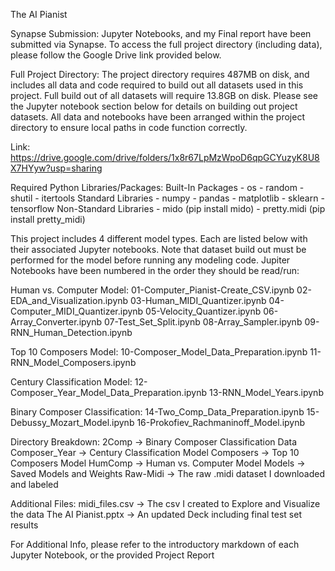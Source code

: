 The AI Pianist

Synapse Submission:
Jupyter Notebooks, and my Final report have been submitted via Synapse. To access the full project directory (including data), please follow the Google Drive link provided below.

Full Project Directory:
The project directory requires 487MB on disk, and includes all data and code required to build out all datasets used in this project. Full build out of all datasets will require 13.8GB on disk. Please see the Jupyter notebook section below for details on building out project datasets. All data and notebooks have been arranged within the project directory to ensure local paths in code function correctly.

Link: https://drive.google.com/drive/folders/1x8r67LpMzWpoD6qpGCYuzyK8U8X7HYyw?usp=sharing

Required Python Libraries/Packages:
Built-In Packages
    - os
    - random
    - shutil
    - itertools
Standard Libraries
    - numpy
    - pandas
    - matplotlib
    - sklearn
    - tensorflow
Non-Standard Libraries
    - mido (pip install mido)
    - pretty.midi (pip install pretty_midi)

This project includes 4 different model types. Each are listed below with their associated Jupyter notebooks. Note that dataset build out must be performed for the model before running any modeling code. Jupiter Notebooks have been numbered in the order they should be read/run:

Human vs. Computer Model:
01-Computer_Pianist-Create_CSV.ipynb
02-EDA_and_Visualization.ipynb
03-Human_MIDI_Quantizer.ipynb
04-Computer_MIDI_Quantizer.ipynb
05-Velocity_Quantizer.ipynb
06-Array_Converter.ipynb
07-Test_Set_Split.ipynb
08-Array_Sampler.ipynb
09-RNN_Human_Detection.ipynb

Top 10 Composers Model:
10-Composer_Model_Data_Preparation.ipynb
11-RNN_Model_Composers.ipynb

Century Classification Model:
12-Composer_Year_Model_Data_Preparation.ipynb
13-RNN_Model_Years.ipynb

Binary Composer Classification:
14-Two_Comp_Data_Preparation.ipynb
15-Debussy_Mozart_Model.ipynb
16-Prokofiev_Rachmaninoff_Model.ipynb

Directory Breakdown:
2Comp -> Binary Composer Classification Data
Composer_Year -> Century Classification Model
Composers -> Top 10 Composers Model
HumComp -> Human vs. Computer Model
Models -> Saved Models and Weights
Raw-Midi -> The raw .midi dataset I downloaded and labeled

Additional Files:
midi_files.csv -> The csv I created to Explore and Visualize the data
The AI Pianist.pptx -> An updated Deck including final test set results

For Additional Info, please refer to the introductory markdown of each Jupyter Notebook, or the provided Project Report
